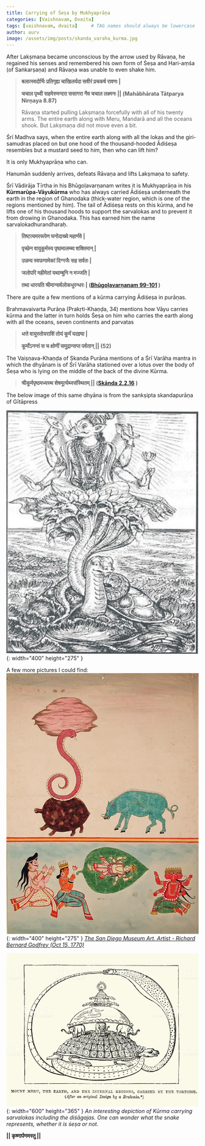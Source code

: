 ```yaml
---
title: Carrying of Śeṣa by Mukhyaprāṇa
categories: [Vaishnavam, Dvaita]
tags: [vaishnavam, dvaita]     # TAG names should always be lowercase
author: aurv
image: /assets/img/posts/skanda_varaha_kurma.jpg
---
```


After Lakṣmaṇa became unconscious by the arrow used by Rāvaṇa, he regained his senses and remembered his own form of Śeṣa and Hari-aṃśa (of Saṅkarṣaṇa) and Rāvaṇa was unable to even shake him.

> **बलात्स्वदोर्भिः प्रतिगृह्य चाखिलर्यदा सवीरं प्रचकर्ष रावणः \|**
>
> **चचाल पृथ्वी सहमेरुमन्दरा ससागरा नैव चचाल लक्ष्मनः \|\| (Mahābhārata Tātparya Nirṇaya 8.87)**
>
> Rāvaṇa started pulling Lakṣmaṇa forcefully with all of his twenty arms. The entire earth along with Meru, Mandarā and all the oceans shook. But Lakṣmaṇa did not move even a bit.

Śrī Madhva says, when the entire earth along with all the lokas and the giri-samudras placed on but one hood of the thousand-hooded Ādiśeṣa resembles but a mustard seed to him, then who can lift him?

It is only Mukhyaprāṇa who can.

Hanumān suddenly arrives, defeats Rāvaṇa and lifts Lakṣmaṇa to safety.

Śrī Vādirāja Tīrtha in his Bhūgoḷavarṇanam writes it is Mukhyaprāṇa in his **Kūrmarūpa-Vāyukūrma** who has always carried Ādiśeṣa underneath the earth in the region of Ghanodaka (thick-water region, which is one of the regions mentioned by him). The tail of Ādiśeṣa rests on this kūrma, and he lifts one of his thousand hoods to support the sarvalokas and to prevent it from drowing in Ghanodaka. This has earned him the name sarvalokadhurandharaḥ.

> **तिष्टत्यमररूपेण घनोदाख्ये महार्णवे \|**
>
> **पृच्छेन वायुकूर्मस्य पृष्ठमालम्ब्य शक्तिमान् \|**
>
> **उन्नम्य स्वफणामेकां दिग्गजैः सह सर्वतः \|**
>
> **जलोपरि महीमेतां यथाम्बुनि न मज्जति \|**
>
> **तथा धारयति श्रीमान्सर्वलोकधुरन्धरः \| (<a target="_blank" href="https://archive.org/details/bhugolavarnana/page/n85/mode/2up">Bhūgoḷavarṇanam 99-101</a>
)**

There are quite a few mentions of a kūrma carrying Ādiśeṣa in purāṇas.

Brahmavaivarta Purāṇa (Prakṛti-Khaṇḍa, 34) mentions how Vāyu carries kūrma and the latter in turn holds Śeṣa on him who carries the earth along with all the oceans, seven continents and parvatas

> **धत्ते वायुस्तोयराशिं तोयं कूर्मं यदज्ञ्या \|**
>
> **कूर्मोऽनन्तं स च क्षोणीं समुद्रान्सप्त पर्वतान् \|\| (52)**

The Vaiṣṇava-Khaṇḍa of Skanda Purāna mentions of a Śrī Varāha mantra in which the dhyānam is of Śrī Varāha stationed over a lotus over the body of Śeṣa who is lying on the middle of the back of the divine Kūrma.

> **श्रीकूर्मपृष्ठमध्यस्थ शेषमूर्त्यब्जसंस्थितम् \|\| (<a target="_blank" href="https://www.wisdomlib.org/hinduism/book/the-skanda-purana/d/doc370681.html">Skānda 2.2.16</a>
)**

The below image of this same dhyāna is from the sankṣipta skandapurāṇa of Gītāpress

![Desktop View](/assets/img/posts/skanda_varaha_kurma.jpg){: width="400" height="275" }

A few more pictures I could find:
![Desktop View](/assets/img/posts/kurma_sandiego.jpg){: width="400" height="275" }
_<a target="_blank" href="https://www.flickr.com/photos/thesandiegomuseumofartcollection/6125139812/in/photostream/)https://www.flickr.com/photos/thesandiegomuseumofartcollection/6125139812/in/photostream/">The San Diego Museum Art. Artist - Richard Bernard Godfrey (Oct 15, 1770)</a>_

![Desktop View](/assets/img/posts/kurma_depiction.jpg){: width="600" height="365" }
_An interesting depiction of Kūrma carrying sarvalokas including the diśāgajas. One can wonder what the snake represents, whether it is śeṣa or not._

**\|\| कृष्णार्पणमस्तु \|\|**
